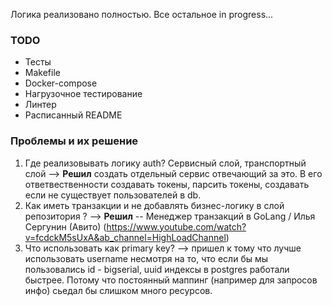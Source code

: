 Логика реализовано полностью. Все остальное in progress...

### TODO

- Тесты
- Makefile
- Docker-compose
- Нагрузочное тестирование
- Линтер
- Расписанный README

### Проблемы и их решение

1. Где реализовывать логику auth? Сервисный слой, транспортный слой --> **Решил** создать отдельный сервис отвечающий за это. 
В его ответвественности создавать токены, парсить токены, создавать если не существует пользователей в db.
2. Как иметь транзакции и не добавлять бизнес-логику в слой репозитория ? --> **Решил** -- Менеджер транзакций в GoLang / Илья Сергунин (Авито) (https://www.youtube.com/watch?v=fcdckM5sUxA&ab_channel=HighLoadChannel)
3. Что использовать как primary key? --> пришел к тому что лучше использовать username несмотря на то, что если бы мы пользовались id - bigserial, uuid индексы в postgres работали быстрее.
Потому что постоянный маппинг (например для запросов инфо) сьедал бы слишком много ресурсов.
